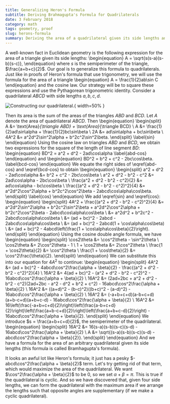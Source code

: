 ```yaml
---
title: Generalizing Heron's Formula
subtitle: Deriving Brahmagupta's Formula for Quadrilaterals
date: 3 February 2018
category: math
tags: geometry, proof
slug: herons-formula
summary: Deriving the area of a quadrilateral given its side lengths and that a quadrilateral is largest when it is cyclic.
---
```


A well-known fact in Euclidean geometry is the following expression for the area of a triangle given its side lengths:
\begin{equation}
	A = \sqrt{s(s-a)(s-b)(s-c)},
\end{equation}
where $s$ is the semiperimeter of the triangle, $\frac{a+b+c}{2}$.
Our goal is to generalize this formula to quadrilaterals.
Just like in proofs of Heron's formula that use trigonometry, we will use the formula for the area of a triangle
\begin{equation}
	A = \frac{1}{2}ab\sin C
\end{equation}
and the cosine law.
Our strategy will be to square these expressions and use the Pythagorean trigonometric identity.
Consider a quadrilateral $ABCD$ with side lengths $a,b,c,d$.

![Constructing our quadrilateral.](https://gautammanohar.com/figures/herons-quadrilateral.png){ width=50% }

Then its area is the sum of the areas of the triangles $ABD$ and $BCD$.
Let $A$ denote the area of quadrilateral $ABCD$.
Then
\begin{equation}
	\begin{split}
		A &= \text{Area}_{\triangle ABD} + \text{Area}_{\triangle BCD} \\
		A &= \frac{1}{2}ad\sin\alpha + \frac{1}{2}bc\sin\beta \\
		2A &= ad\sin\alpha + bc\sin\beta \\
		4A^2 &= a^2d^2\sin^2\alpha + b^2c^2\sin^2\beta.
	\end{split}
	\label{sin}
\end{equation}
Using the cosine law on triangles $ABD$ and $BCD$, we obtain two expressions for the square of the length of line segment $BD$:
\begin{equation}
	BD^2 = a^2 + d^2 - 2ad\cos\alpha
	\label{abd-cos}
\end{equation}
and
\begin{equation}
	BD^2 = b^2 + c^2 - 2bc\cos\beta.
	\label{bcd-cos}
\end{equation}
We equate the right sides of \eqref{abd-cos} and \eqref{bcd-cos} to obtain
\begin{equation}
	\begin{split}
		a^2 + d^2  - 2ad\cos\alpha &= b^2 + c^2 - 2bc\cos\beta \\
		a^2 + d^2 - b^2 - c^2 &= 2ad\cos\alpha - 2bc\cos\beta \\
		\frac{a^2 + d^2 - b^2 - c^2}{2} &= ad\cos\alpha - bc\cos\beta \\
		\frac{(a^2 + d^2 - b^2 - c^2)^2}{4} &= a^2d^2\cos^2\alpha + b^2c^2\cos^2\beta - 2abcd\cos\alpha\cos\beta.
	\end{split}
	\label{cos}
\end{equation}
We add \eqref{sin} and \eqref{cos}:
\begin{equation}
	\begin{split}
		4A^2 + \frac{(a^2 + d^2 - b^2 - c^2)^2}{4} &= a^2d^2\sin^2\alpha + b^2c^2\sin^2\beta + a^2d^2\cos^2\alpha + b^2c^2\cos^2\beta - 2abcd\cos\alpha\cos\beta \\
		&= a^2d^2 + b^2c^2 - 2abcd\cos\alpha\cos\beta \\
		&= (ad + bc)^2 - 2abcd - 2abcd\cos\alpha\cos\beta \\
		&= (ad + bc)^2 - 2abcd(1 + \cos\alpha\cos\beta) \\
		&= (ad + bc)^2 - 4abcd\left(\frac{1 + \cos\alpha\cos\beta}{2}\right).
	\end{split}
\end{equation}
Using the cosine double angle formula, we have
\begin{equation}
	\begin{split}
		\cos2\theta &= \cos^2\theta - \sin^2\theta \\
		\cos2\theta &= 2\cos^2\theta - 1 \\
		1 + \cos2\theta &= 2\cos^2\theta \\
		\frac{1 + \cos2\theta}{2} &= \cos^2\theta \\
		\frac{1 + \cos\theta}{2} &= \cos^2\frac{\theta}{2}.
	\end{split}
\end{equation}
We can substitute this into our equation for $4A^2$ to continue:
\begin{equation}
	\begin{split}
		4A^2 &= (ad + bc)^2 - 4abcd\cos^2\frac{\alpha + \beta}{2} - \frac{(a^2 + d^2 - b^2 - c^2)^2}{4} \\
		16A^2 &= 4(ad + bc)^2 - (a^2 + d^2 - b^2 - c^2)^2 - 16abcd\cos^2\frac{\alpha + \beta}{2} \\
		16A^2 &= (2ad+2bc + a^2 + d^2 - b^2 - c^2)(2ad+2bc - a^2 - d^2 + b^2 + c^2) - 16abcd\cos^2\frac{\alpha + \beta}{2} \\
		16A^2 &= ((a+d)^2 - (b-c)^2)((b+c)^2 - (a-d)^2) - 16abcd\cos^2\frac{\alpha + \beta}{2} \\
		16A^2 &= (-a+b+c+d)(a-b+c+d)(a+b-c+d)(a+b+c-d) - 16abcd\cos^2\frac{\alpha + \beta}{2} \\
		16A^2 &= 16\left(\frac{-a+b+c+d}{2}\right)\left(\frac{a-b+c+d}{2}\right)\left(\frac{a+b-c+d}{2}\right)\left(\frac{a+b+c-d}{2}\right) - 16abcd\cos^2\frac{\alpha + \beta}{2}.
	\end{split}
\end{equation}
We introduce $s = \frac{a+b+c+d}{2}$, the semiperimeter of the quadrilateral.
\begin{equation}
	\begin{split}
		16A^2 &= 16(s-a)(s-b)(s-c)(s-d) - 16abcd\cos^2\frac{\alpha + \beta}{2} \\
		A &= \sqrt{(s-a)(s-b)(s-c)(s-d) - abcd\cos^2\frac{\alpha + \beta}{2}}.
	\end{split}
\end{equation}
And we have a formula for the area of an arbitrary quadrilateral given its side lengths (this formula is called Bramhagupta's formula).

It looks an awful lot like Heron's formula; it just has a pesky $-abcd\cos^2\frac{\alpha + \beta}{2}$ term.
Let's try getting rid of that term, which would maximize the area of the quadrilateral.
We want $\cos^2\frac{\alpha + \beta}{2}$ to be $0$, so we set $\alpha + \beta = \pi$.
This is true if the quadrilateral is cyclic.
And so we have discovered that, given four side lengths, we can form the quadrilateral with the maximum area if we arrange the lengths such that opposite angles are supplementary (if we make a cyclic quadrilateral).